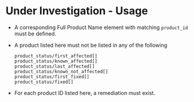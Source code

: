 # Under Investigation - Usage

* A corresponding Full Product Name element with matching `product_id` must be defined.

* A product listed here must not be listed in any of the following

  ```
  product_status/first_affected[]
  product_status/known_affected[]
  product_status/last_affected[]
  product_status/known_not_affected[]
  product_status/first_fixed[]
  product_status/fixed[]
  ```

* For each product ID listed here, a remediation must exist.
